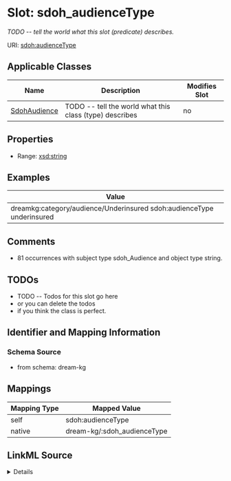 

# Slot: sdoh_audienceType


_TODO -- tell the world what this slot (predicate) describes._





URI: [sdoh:audienceType](http://schema.org/audienceType)



<!-- no inheritance hierarchy -->





## Applicable Classes

| Name | Description | Modifies Slot |
| --- | --- | --- |
| [SdohAudience](../classes/SdohAudience.md) | TODO -- tell the world what this class (type) describes |  no  |







## Properties

* Range: [xsd:string](http://www.w3.org/2001/XMLSchema#string)






## Examples

| Value |
| --- |
| dreamkg:category/audience/Underinsured sdoh:audienceType underinsured |

## Comments

* 81 occurrences with subject type sdoh_Audience and object type string.

## TODOs

* TODO -- Todos for this slot go here
* or you can delete the todos
* if you think the class is perfect.

## Identifier and Mapping Information







### Schema Source


* from schema: dream-kg




## Mappings

| Mapping Type | Mapped Value |
| ---  | ---  |
| self | sdoh:audienceType |
| native | dream-kg/:sdoh_audienceType |




## LinkML Source

<details>
```yaml
name: sdoh_audienceType
description: TODO -- tell the world what this slot (predicate) describes.
todos:
- TODO -- Todos for this slot go here
- or you can delete the todos
- if you think the class is perfect.
comments:
- 81 occurrences with subject type sdoh_Audience and object type string.
examples:
- value: dreamkg:category/audience/Underinsured sdoh:audienceType underinsured
from_schema: dream-kg
rank: 1000
slot_uri: sdoh:audienceType
alias: sdoh_audienceType
domain_of:
- sdoh_Audience
range: string

```
</details>